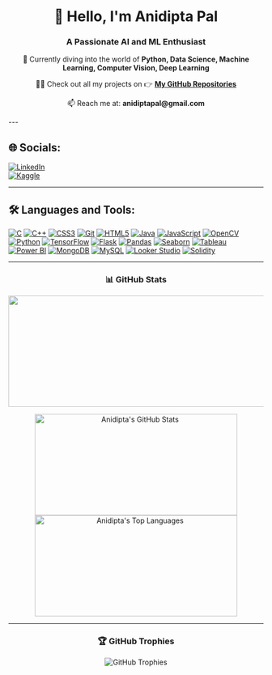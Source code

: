 <h1 align="center">👋 Hello, I'm Anidipta Pal</h1>
<h3 align="center">A Passionate AI and ML Enthusiast</h3>

<p align="center">
  🌱 Currently diving into the world of <b>Python, Data Science, Machine Learning, Computer Vision, Deep Learning</b> 
</p>

<p align="center">
  👨‍💻 Check out all my projects on 👉 <a href="https://github.com/Anidipta?tab=repositories"><b>My GitHub Repositories</b></a> 
</p>

<p align="center">
  📫 Reach me at: <b>anidiptapal@gmail.com</b>
</p>
---

## 🌐 Socials:  
[![LinkedIn](https://img.shields.io/badge/LinkedIn-%230077B5.svg?logo=linkedin&logoColor=white&style=for-the-badge&theme=radical)](https://www.linkedin.com/in/anidipta-pal)  
[![Kaggle](https://img.shields.io/badge/Kaggle-%2300B77E.svg?logo=kaggle&logoColor=white&style=for-the-badge&theme=radical)](https://www.kaggle.com/anidiptapal)  

---

## 🛠️ Languages and Tools:  
<p align="left">
  <a href="https://www.cprogramming.com/"><img src="https://img.shields.io/badge/C-%2300599C.svg?logo=c&logoColor=white&style=for-the-badge&theme=radical" alt="C" /></a>
  <a href="https://www.w3schools.com/cpp/"><img src="https://img.shields.io/badge/C++-%2300599C.svg?logo=cplusplus&logoColor=white&style=for-the-badge&theme=radical" alt="C++" /></a>
  <a href="https://www.w3schools.com/css/"><img src="https://img.shields.io/badge/CSS3-%231572B6.svg?logo=css3&logoColor=white&style=for-the-badge&theme=radical" alt="CSS3" /></a>
  <a href="https://git-scm.com/"><img src="https://img.shields.io/badge/Git-%23F05033.svg?logo=git&logoColor=white&style=for-the-badge&theme=radical" alt="Git" /></a>
  <a href="https://www.w3.org/html/"><img src="https://img.shields.io/badge/HTML5-%23E34F26.svg?logo=html5&logoColor=white&style=for-the-badge&theme=radical" alt="HTML5" /></a>
  <a href="https://www.java.com/"><img src="https://img.shields.io/badge/Java-%23ED8B00.svg?logo=java&logoColor=white&style=for-the-badge&theme=radical" alt="Java" /></a>
  <a href="https://developer.mozilla.org/en-US/docs/Web/JavaScript"><img src="https://img.shields.io/badge/JavaScript-%23F7DF1E.svg?logo=javascript&logoColor=black&style=for-the-badge&theme=radical" alt="JavaScript" /></a>
  <a href="https://opencv.org/"><img src="https://img.shields.io/badge/OpenCV-%235C3EE8.svg?logo=opencv&logoColor=white&style=for-the-badge&theme=radical" alt="OpenCV" /></a>
  <a href="https://www.python.org/"><img src="https://img.shields.io/badge/Python-%233776AB.svg?logo=python&logoColor=white&style=for-the-badge&theme=radical" alt="Python" /></a>
  <a href="https://www.tensorflow.org/"><img src="https://img.shields.io/badge/TensorFlow-%23FF6F00.svg?logo=tensorflow&logoColor=white&style=for-the-badge&theme=radical" alt="TensorFlow" /></a>
  <a href="https://flask.palletsprojects.com/"><img src="https://img.shields.io/badge/Flask-%23000000.svg?logo=flask&logoColor=white&style=for-the-badge&theme=radical" alt="Flask" /></a>
  <a href="https://pandas.pydata.org/"><img src="https://img.shields.io/badge/Pandas-%23150458.svg?logo=pandas&logoColor=white&style=for-the-badge&theme=radical" alt="Pandas" /></a>
  <a href="https://seaborn.pydata.org/"><img src="https://img.shields.io/badge/Seaborn-%236C9BD0.svg?logo=python&logoColor=white&style=for-the-badge&theme=radical" alt="Seaborn" /></a>
  <a href="https://www.tableau.com/"><img src="https://img.shields.io/badge/Tableau-%23E97627.svg?logo=tableau&logoColor=white&style=for-the-badge&theme=radical" alt="Tableau" /></a>
  <a href="https://powerbi.microsoft.com/"><img src="https://img.shields.io/badge/Power_BI-%23F2C811.svg?logo=powerbi&logoColor=black&style=for-the-badge&theme=radical" alt="Power BI" /></a>
  <a href="https://www.mongodb.com/"><img src="https://img.shields.io/badge/MongoDB-%2347A248.svg?logo=mongodb&logoColor=white&style=for-the-badge&theme=radical" alt="MongoDB" /></a>
  <a href="https://www.mysql.com/"><img src="https://img.shields.io/badge/MySQL-%234479A1.svg?logo=mysql&logoColor=white&style=for-the-badge&theme=radical" alt="MySQL" /></a>
  <a href="https://lookerstudio.google.com/"><img src="https://img.shields.io/badge/Looker%20Studio-%233776AB.svg?logo=googleanalytics&logoColor=white&style=for-the-badge&theme=radical" alt="Looker Studio" /></a>
  <a href="https://soliditylang.org/"><img src="https://img.shields.io/badge/Solidity-%23000000.svg?logo=ethereum&logoColor=white&style=for-the-badge&theme=radical" alt="Solidity" /></a>
</p>

---

<h3 align="center">📊 GitHub Stats</h3>
<p align="center">
  <img width="800" height="220" src="https://streak-stats.demolab.com?user=Anidipta&theme=highcontrast&hide_border=true&border_radius=5&card_width=800">
</p>

<p align="center">
  <img align="center" src="https://github-readme-stats.vercel.app/api?username=Anidipta&show_icons=true&theme=dark&locale=en" alt="Anidipta's GitHub Stats" width="400" height="200"/>
  <img align="center" src="https://github-readme-stats.vercel.app/api/top-langs/?username=Anidipta&layout=compact&theme=vision-friendly-dark&include_all_commits=true&count_private=true" alt="Anidipta's Top Languages" width="400" height="200"/>
</p>

---

<h3 align="center">🏆 GitHub Trophies</h3>
<p align="center">
  <img src="https://github-profile-trophy.vercel.app/?username=Anidipta&theme=radical" alt="GitHub Trophies">
</p>

<div id="header" align="center">
  <img src="https://komarev.com/ghpvc/?username=Anidipta&style=for-the-badge&color=orange" alt=""/>
</div>

